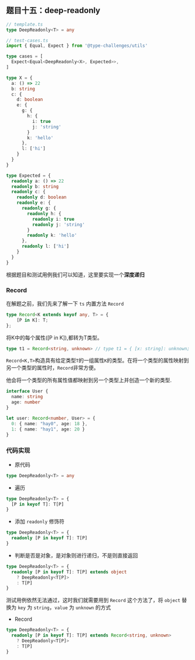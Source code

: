 ## 题目十五：deep-readonly

```ts
// template.ts
type DeepReadonly<T> = any
```

```ts
// test-cases.ts
import { Equal, Expect } from '@type-challenges/utils'

type cases = [
  Expect<Equal<DeepReadonly<X>, Expected>>,
]

type X = {
  a: () => 22
  b: string
  c: {
    d: boolean
    e: {
      g: {
        h: {
          i: true
          j: 'string'
        }
        k: 'hello'
      },
      l: ['hi']
    }
  }
}

type Expected = {
  readonly a: () => 22
  readonly b: string
  readonly c: {
    readonly d: boolean
    readonly e: {
      readonly g: {
        readonly h: {
          readonly i: true
          readonly j: 'string'
        }
        readonly k: 'hello'
      },
      readonly l: ['hi']
    }
  }
}
```

根据题目和测试用例我们可以知道，这里要实现一个**深度递归**



### Record

在解题之前，我们先来了解一下 `ts` 内置方法 `Record`

```ts
type Record<K extends keyof any, T> = {
    [P in K]: T;
};
```

将K中的每个属性([P in K]),都转为T类型。

```ts
type t1 = Record<string, unknown> // type t1 = { [x: string]: unknown; }
```

`Record<K,T>`构造具有给定类型`T`的一组属性`K`的类型。在将一个类型的属性映射到另一个类型的属性时，`Record`非常方便。

他会将一个类型的所有属性值都映射到另一个类型上并创造一个新的类型.

```ts
interface User {
  name: string
  age: number
}

let user: Record<number, User> = {
  0: { name: "hay0", age: 18 },
  1: { name: "hay1", age: 20 }
}
```



### 代码实现

- 原代码

```ts
type DeepReadonly<T> = any
```

- 遍历

```ts
type DeepReadonly<T> = {
  [P in keyof T]: T[P]
}
```

- 添加 `readonly` 修饰符

```ts
type DeepReadonly<T> = {
  readonly [P in keyof T]: T[P]
}
```

- 判断是否是对象，是对象则进行递归，不是则直接返回

```ts
type DeepReadonly<T> = {
  readonly [P in keyof T]: T[P] extends object
  	? DeepReadonly<T[P]>
  	: T[P]
}
```

测试用例依然无法通过，这时我们就需要用到 `Record` 这个方法了，将 `object` 替换为 `key` 为 `string`，`value` 为 `unknown` 的方式

- Record

```ts
type DeepReadonly<T> = {
  readonly [P in keyof T]: T[P] extends Record<string, unknown>
  	? DeepReadonly<T[P]>
  	: T[P]
}
```



